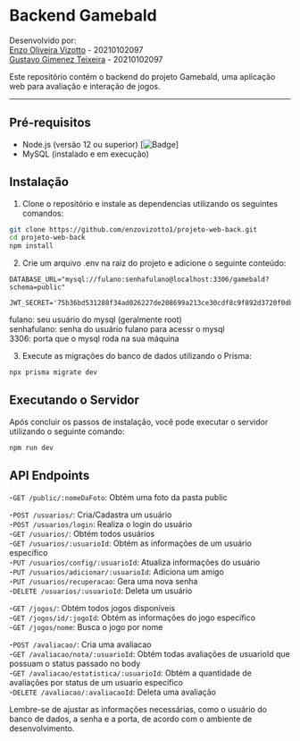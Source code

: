 # Backend Gamebald 

Desenvolvido por:  
[Enzo Oliveira Vizotto](https://github.com/enzovizotto1/) - 20210102097  
[Gustavo Gimenez Teixeira](https://github.com/ggimenezt) - 20210102097   

Este repositório contém o backend do projeto Gamebald, uma aplicação web para avaliação e interação de jogos.

---

## Pré-requisitos

- Node.js (versão 12 ou superior) [![Badge](https://img.shields.io/badge/Node.js-43853D?style=for-the-badge&logo=node.js&logoColor=white)] 
- MySQL (instalado e em execução)

## Instalação

1. Clone o repositório e instale as dependencias utilizando os seguintes comandos:

```bash
git clone https://github.com/enzovizotto1/projeto-web-back.git
cd projeto-web-back
npm install
```

2. Crie um arquivo .env na raiz do projeto e adicione o seguinte conteúdo:
```plaintext
DATABASE_URL="mysql://fulano:senhafulano@localhost:3306/gamebald?schema=public"

JWT_SECRET='75b36bd531288f34ad026227de208699a213ce30cdf8c9f892d3720f0db8e9ebaa50f04f319b88242b5d5cba8157da5d8d8653b465d94a82f79b023c92aea4bc'
```
fulano: seu usuário do mysql (geralmente root)   
senhafulano: senha do usuário fulano para acessr o mysql  
3306: porta que o mysql roda na sua máquina 

3. Execute as migrações do banco de dados utilizando o Prisma:
```bash
npx prisma migrate dev
```

## Executando o Servidor
Após concluir os passos de instalação, você pode executar o servidor utilizando o seguinte comando:
```bash
npm run dev
```

## API Endpoints
-`GET /public/:nomeDaFoto`: Obtém uma foto da pasta public  

-`POST /usuarios/`: Cria/Cadastra um usuário  
-`POST /usuarios/login`: Realiza o login do usuário  
-`GET /usuarios/`: Obtém todos usuários  
-`GET /usuarios/:usuarioId`: Obtém as informações de um usuário específico  
-`PUT /usuarios/config/:usuarioId`: Atualiza informações do usuário  
-`PUT /usuarios/adicionar/:usuarioId`: Adiciona um amigo  
-`PUT /usuarios/recuperacao`: Gera uma nova senha  
-`DELETE /usuarios/:usuarioId`: Deleta um usuário  

-`GET /jogos/`: Obtém todos jogos disponíveis  
-`GET /jogos/id/:jogoId`: Obtém as informações do jogo específico  
-`GET /jogos/nome`: Busca o jogo por nome  

-`POST /avaliacao/`: Cria uma avaliacao  
-`GET /avaliacao/nota/:usuarioId`: Obtém todas avaliações de usuarioId que possuam o status passado no body  
-`GET /avaliacao/estatistica/:usuarioId`: Obtém a quantidade de avaliações por status de um usuario especifico  
-`DELETE /avaliacao/:avaliacaoId`: Deleta uma avaliação  



Lembre-se de ajustar as informações necessárias, como o usuário do banco de dados, a senha e a porta, de acordo com o ambiente de desenvolvimento.
